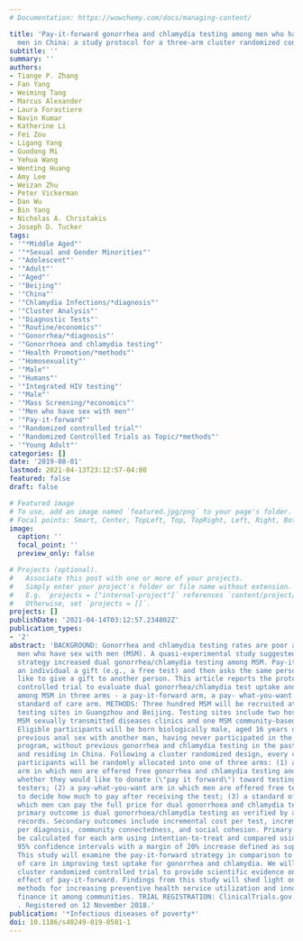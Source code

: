 ```yaml
---
# Documentation: https://wowchemy.com/docs/managing-content/

title: 'Pay-it-forward gonorrhea and chlamydia testing among men who have sex with
  men in China: a study protocol for a three-arm cluster randomized controlled trial.'
subtitle: ''
summary: ''
authors:
- Tiange P. Zhang
- Fan Yang
- Weiming Tang
- Marcus Alexander
- Laura Forastiere
- Navin Kumar
- Katherine Li
- Fei Zou
- Ligang Yang
- Guodong Mi
- Yehua Wang
- Wenting Huang
- Amy Lee
- Weizan Zhu
- Peter Vickerman
- Dan Wu
- Bin Yang
- Nicholas A. Christakis
- Joseph D. Tucker
tags:
- '"*Middle Aged"'
- '"*Sexual and Gender Minorities"'
- '"Adolescent"'
- '"Adult"'
- '"Aged"'
- '"Beijing"'
- '"China"'
- '"Chlamydia Infections/*diagnosis"'
- '"Cluster Analysis"'
- '"Diagnostic Tests"'
- '"Routine/economics"'
- '"Gonorrhea/*diagnosis"'
- '"Gonorrhoea and chlamydia testing"'
- '"Health Promotion/*methods"'
- '"Homosexuality"'
- '"Male"'
- '"Humans"'
- '"Integrated HIV testing"'
- '"Male"'
- '"Mass Screening/*economics"'
- '"Men who have sex with men"'
- '"Pay-it-forward"'
- '"Randomized controlled trial"'
- '"Randomized Controlled Trials as Topic/*methods"'
- '"Young Adult"'
categories: []
date: '2019-08-01'
lastmod: 2021-04-13T23:12:57-04:00
featured: false
draft: false

# Featured image
# To use, add an image named `featured.jpg/png` to your page's folder.
# Focal points: Smart, Center, TopLeft, Top, TopRight, Left, Right, BottomLeft, Bottom, BottomRight.
image:
  caption: ''
  focal_point: ''
  preview_only: false

# Projects (optional).
#   Associate this post with one or more of your projects.
#   Simply enter your project's folder or file name without extension.
#   E.g. `projects = ["internal-project"]` references `content/project/deep-learning/index.md`.
#   Otherwise, set `projects = []`.
projects: []
publishDate: '2021-04-14T03:12:57.234802Z'
publication_types:
- '2'
abstract: 'BACKGROUND: Gonorrhea and chlamydia testing rates are poor among Chinese
  men who have sex with men (MSM). A quasi-experimental study suggested that a pay-it-forward
  strategy increased dual gonorrhea/chlamydia testing among MSM. Pay-it-forward offers
  an individual a gift (e.g., a free test) and then asks the same person if they would
  like to give a gift to another person. This article reports the protocol of a randomized
  controlled trial to evaluate dual gonorrhea/chlamydia test uptake and other outcomes
  among MSM in three arms - a pay-it-forward arm, a pay- what-you-want arm, and a
  standard of care arm. METHODS: Three hundred MSM will be recruited at three HIV
  testing sites in Guangzhou and Beijing. Testing sites include two hospital-based
  MSM sexually transmitted diseases clinics and one MSM community-based organization.
  Eligible participants will be born biologically male, aged 16 years or older, reporting
  previous anal sex with another man, having never participated in the pay-it-forward
  program, without previous gonorrhea and chlamydia testing in the past 12 months,
  and residing in China. Following a cluster randomized design, every cluster of ten
  participants will be randomly allocated into one of three arms: (1) a pay-it-forward
  arm in which men are offered free gonorrhea and chlamydia testing and then asked
  whether they would like to donate (\"pay it forward\") toward testing for future
  testers; (2) a pay-what-you-want arm in which men are offered free testing and told
  to decide how much to pay after receiving the test; (3) a standard of care arm in
  which men can pay the full price for dual gonorrhoea and chlamydia testing. The
  primary outcome is dual gonorrhoea/chlamydia testing as verified by administrative
  records. Secondary outcomes include incremental cost per test, incremental cost
  per diagnosis, community connectedness, and social cohesion. Primary outcome will
  be calculated for each arm using intention-to-treat and compared using one-sided
  95% confidence intervals with a margin of 20% increase defined as superiority. DISCUSSION:
  This study will examine the pay-it-forward strategy in comparison to the standard
  of care in improving test uptake for gonorrhea and chlamydia. We will leverage the
  cluster randomized controlled trial to provide scientific evidence on the potential
  effect of pay-it-forward. Findings from this study will shed light on novel intervention
  methods for increasing preventive health service utilization and innovate ways to
  finance it among communities. TRIAL REGISTRATION: ClinicalTrials.gov, NCT03741725
  . Registered on 12 November 2018.'
publication: '*Infectious diseases of poverty*'
doi: 10.1186/s40249-019-0581-1
---
```

